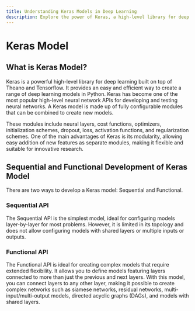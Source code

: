 ```yaml
---
title: Understanding Keras Models in Deep Learning
description: Explore the power of Keras, a high-level library for deep learning. Learn about Keras models, their modularity, and the Sequential and Functional APIs, providing flexibility and ease for creating a variety of deep learning architectures.
---
```


# Keras Model

## What is Keras Model?

Keras is a powerful high-level library for deep learning built on top of Theano and Tensorflow. It provides an easy and efficient way to create a range of deep learning models in Python. Keras has become one of the most popular high-level neural network APIs for developing and testing neural networks. A Keras model is made up of fully configurable modules that can be combined to create new models.

These modules include neural layers, cost functions, optimizers, initialization schemes, dropout, loss, activation functions, and regularization schemes. One of the main advantages of Keras is its modularity, allowing easy addition of new features as separate modules, making it flexible and suitable for innovative research.

## Sequential and Functional Development of Keras Model

There are two ways to develop a Keras model: Sequential and Functional.

### Sequential API

The Sequential API is the simplest model, ideal for configuring models layer-by-layer for most problems. However, it is limited in its topology and does not allow configuring models with shared layers or multiple inputs or outputs.

### Functional API

The Functional API is ideal for creating complex models that require extended flexibility. It allows you to define models featuring layers connected to more than just the previous and next layers. With this model, you can connect layers to any other layer, making it possible to create complex networks such as siamese networks, residual networks, multi-input/multi-output models, directed acyclic graphs (DAGs), and models with shared layers.
